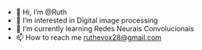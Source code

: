 - 👋 Hi, I’m @Ruth
- 👀 I’m interested in Digital image processing
- 🌱 I’m currently learning Redes Neurais Convolucionais
- 📫 How to reach me ruthevox28@gmail.com
